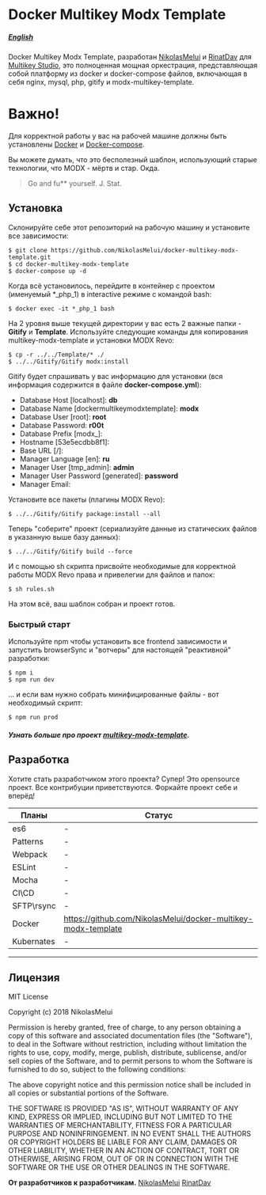 Docker Multikey Modx Template
======
##### [English][english-docs]
Docker Multikey Modx Template, разработан [NikolasMelui][nikolasmelui] и [RinatDav][rinatdav] для [Multikey Studio][multikey-studio], это полноценная мощная оркестрация, представляющая собой платформу из docker и docker-compose файлов, включающая в себя nginx, mysql, php, gitify и modx-multikey-template.

# Важно!
Для корректной работы у вас на рабочей машине должны быть установлены [Docker][docker] и [Docker-compose][docker-compose].

Вы можете думать, что это бесполезный шаблон, использующий старые технологии, что MODX - мёртв и стар. Окда.
> Go and fu** yourself. J. Stat.

## Установка

Склонируйте себе этот репозиторий на рабочую машину и установите все зависимости:
```
$ git clone https://github.com/NikolasMelui/docker-multikey-modx-template.git
$ cd docker-multikey-modx-template
$ docker-compose up -d
```
Когда всё установилось, перейдите в контейнер с проектом (именуемый *_php_1) в interactive режиме с командой bash:
```
$ docker exec -it *_php_1 bash
```
На 2 уровня выше текущей директории у вас есть 2 важные папки - __Gitify__ и __Template__.
Используйте следующие команды для копирования multikey-modx-template и установки MODX Revo:
```
$ cp -r ../../Template/* ./
$ ../../Gitify/Gitify modx:install
```
Gitify будет спрашивать у вас информацию для установки (вся информация содержится в файле __docker-compose.yml__):
* Database Host [localhost]: __db__
* Database Name [dockermultikeymodxtemplate]: __modx__
* Database User [root]: __root__
* Database Password: __r00t__
* Database Prefix [modx_]:
* Hostname [53e5ecdbb8f1]:
* Base URL [/]:
* Manager Language [en]: __ru__
* Manager User [tmp_admin]: __admin__
* Manager User Password [generated]: __password__
* Manager Email:

Установите все пакеты (плагины MODX Revo):
```
$ ../../Gitify/Gitify package:install --all
```
Теперь "соберите" проект (сериализуйте данные из статических файлов в указанную выше базу данных):
```
$ ../../Gitify/Gitify build --force
```
И с помощью sh скрипта присвойте необходимые для корректной работы MODX Revo права и привелегии для файлов и папок:
```
$ sh rules.sh
```
На этом всё, ваш шаблон собран и проект готов.

### Быстрый старт
Используйте npm чтобы установить все frontend зависимости и запустить browserSync и "вотчеры" для настоящей "реактивной" разработки:
```
$ npm i
$ npm run dev
```

... и если вам нужно собрать минифицированные файлы - вот необходимый скрипт:
```
$ npm run prod
```
##### Узнать больше про проект [multikey-modx-template][multikey-modx-template].

## Разработка

Хотите стать разработчиком этого проекта? Супер!
Это opensource проект. Все контрибуции приветствуются. Форкайте проект себе и вперёд!

| Планы | Статус |
| ------ | ------ |
| es6 | - |
| Patterns | - |
| Webpack | - |
| ESLint | - |
| Mocha | - |
| CI\CD | - |
| SFTP\rsync | - |
| Docker | https://github.com/NikolasMelui/docker-multikey-modx-template |
| Kubernates | - |
___
Лицензия
----
MIT License

Copyright (c) 2018 NikolasMelui

Permission is hereby granted, free of charge, to any person obtaining a copy
of this software and associated documentation files (the "Software"), to deal
in the Software without restriction, including without limitation the rights
to use, copy, modify, merge, publish, distribute, sublicense, and/or sell
copies of the Software, and to permit persons to whom the Software is
furnished to do so, subject to the following conditions:

The above copyright notice and this permission notice shall be included in all
copies or substantial portions of the Software.

THE SOFTWARE IS PROVIDED "AS IS", WITHOUT WARRANTY OF ANY KIND, EXPRESS OR
IMPLIED, INCLUDING BUT NOT LIMITED TO THE WARRANTIES OF MERCHANTABILITY,
FITNESS FOR A PARTICULAR PURPOSE AND NONINFRINGEMENT. IN NO EVENT SHALL THE
AUTHORS OR COPYRIGHT HOLDERS BE LIABLE FOR ANY CLAIM, DAMAGES OR OTHER
LIABILITY, WHETHER IN AN ACTION OF CONTRACT, TORT OR OTHERWISE, ARISING FROM,
OUT OF OR IN CONNECTION WITH THE SOFTWARE OR THE USE OR OTHER DEALINGS IN THE
SOFTWARE.

**От разработчиков к разработчикам.**
[NikolasMelui][nikolasmelui]
[RinatDav][rinatdav]

[//]: # (These are reference links used in the body of this note and get stripped out when the markdown processor does its job. There is no need to format nicely because it shouldn't be seen. Thanks SO - http://stackoverflow.com/questions/4823468/store-comments-in-markdown-syntax)
   [nikolasmelui]: <https://github.com/NikolasMelui>
   [rinatdav]: <https://github.com/RinatDav>
   [docker]: <https://docs.docker.com/install/>
   [docker-compose]: <https://docs.docker.com/compose/>
   [gitify]: <http://modmore.github.io/Gitify/>
   [apache]: <https://httpd.apache.org/download.cgi>
   [nginx]: <https://nginx.ru/ru/download.html>
   [php]: <http://php.net/downloads.php>
   [mysql]: <https://www.mysql.com/downloads/>
   [nodejs]: <http://nodejs.org>
   [multikey-modx-template]: <https://github.com/NikolasMelui/multikey-modx-template>
   [english-docs]: <https://github.com/NikolasMelui/docker-multikey-modx-template/blob/master/README.md>
   [multikey-studio]: <https://github.com/MultikeyStudio>
